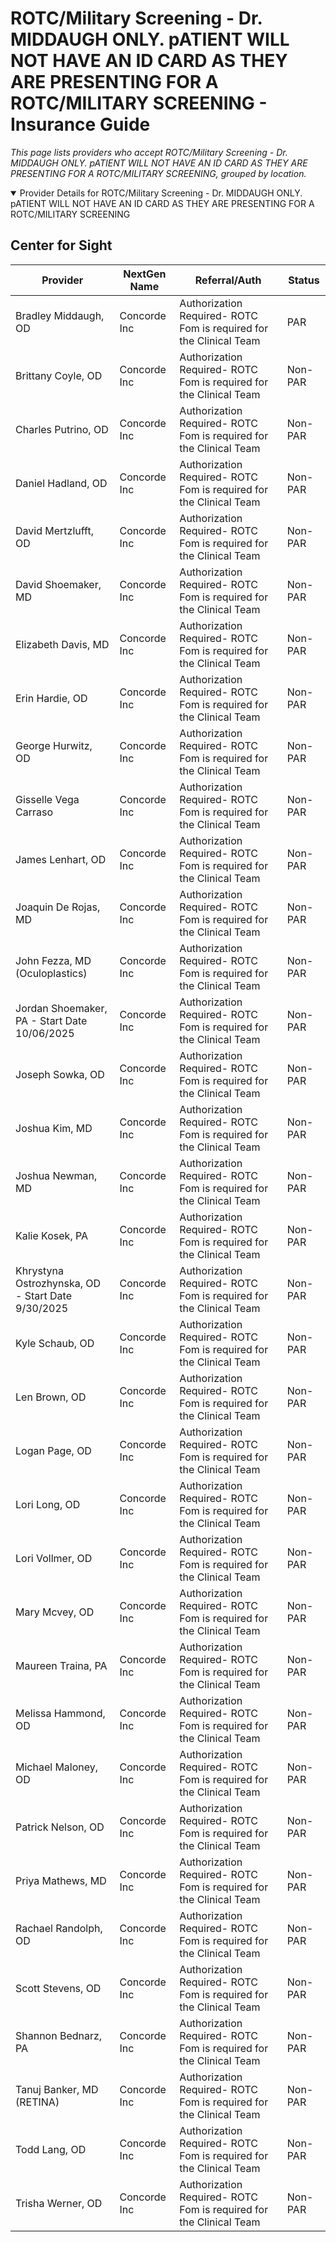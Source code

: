 # ROTC/Military Screening - Dr. MIDDAUGH ONLY. pATIENT WILL NOT HAVE AN ID CARD AS THEY ARE PRESENTING FOR A ROTC/MILITARY SCREENING - Insurance Guide

*This page lists providers who accept ROTC/Military Screening - Dr. MIDDAUGH ONLY. pATIENT WILL NOT HAVE AN ID CARD AS THEY ARE PRESENTING FOR A ROTC/MILITARY SCREENING, grouped by location.*

<details open><summary>Provider Details for ROTC/Military Screening - Dr. MIDDAUGH ONLY. pATIENT WILL NOT HAVE AN ID CARD AS THEY ARE PRESENTING FOR A ROTC/MILITARY SCREENING</summary>

## Center for Sight

| Provider | NextGen Name | Referral/Auth | Status |
|----------|-------------|--------------|--------|
| Bradley Middaugh, OD | Concorde Inc | Authorization Required- ROTC Fom is required for the Clinical Team | PAR |
| Brittany Coyle, OD | Concorde Inc | Authorization Required- ROTC Fom is required for the Clinical Team | Non-PAR |
| Charles Putrino, OD | Concorde Inc | Authorization Required- ROTC Fom is required for the Clinical Team | Non-PAR |
| Daniel Hadland, OD | Concorde Inc | Authorization Required- ROTC Fom is required for the Clinical Team | Non-PAR |
| David Mertzlufft, OD | Concorde Inc | Authorization Required- ROTC Fom is required for the Clinical Team | Non-PAR |
| David Shoemaker, MD | Concorde Inc | Authorization Required- ROTC Fom is required for the Clinical Team | Non-PAR |
| Elizabeth Davis, MD | Concorde Inc | Authorization Required- ROTC Fom is required for the Clinical Team | Non-PAR |
| Erin Hardie, OD | Concorde Inc | Authorization Required- ROTC Fom is required for the Clinical Team | Non-PAR |
| George Hurwitz, OD | Concorde Inc | Authorization Required- ROTC Fom is required for the Clinical Team | Non-PAR |
| Gisselle Vega Carraso | Concorde Inc | Authorization Required- ROTC Fom is required for the Clinical Team | Non-PAR |
| James Lenhart, OD | Concorde Inc | Authorization Required- ROTC Fom is required for the Clinical Team | Non-PAR |
| Joaquin De Rojas, MD | Concorde Inc | Authorization Required- ROTC Fom is required for the Clinical Team | Non-PAR |
| John Fezza, MD (Oculoplastics) | Concorde Inc | Authorization Required- ROTC Fom is required for the Clinical Team | Non-PAR |
| Jordan Shoemaker, PA - Start Date 10/06/2025 | Concorde Inc | Authorization Required- ROTC Fom is required for the Clinical Team | Non-PAR |
| Joseph Sowka, OD | Concorde Inc | Authorization Required- ROTC Fom is required for the Clinical Team | Non-PAR |
| Joshua Kim, MD | Concorde Inc | Authorization Required- ROTC Fom is required for the Clinical Team | Non-PAR |
| Joshua Newman, MD | Concorde Inc | Authorization Required- ROTC Fom is required for the Clinical Team | Non-PAR |
| Kalie Kosek, PA | Concorde Inc | Authorization Required- ROTC Fom is required for the Clinical Team | Non-PAR |
| Khrystyna Ostrozhynska, OD - Start Date 9/30/2025 | Concorde Inc | Authorization Required- ROTC Fom is required for the Clinical Team | Non-PAR |
| Kyle Schaub, OD | Concorde Inc | Authorization Required- ROTC Fom is required for the Clinical Team | Non-PAR |
| Len Brown, OD | Concorde Inc | Authorization Required- ROTC Fom is required for the Clinical Team | Non-PAR |
| Logan Page, OD | Concorde Inc | Authorization Required- ROTC Fom is required for the Clinical Team | Non-PAR |
| Lori Long, OD | Concorde Inc | Authorization Required- ROTC Fom is required for the Clinical Team | Non-PAR |
| Lori Vollmer, OD | Concorde Inc | Authorization Required- ROTC Fom is required for the Clinical Team | Non-PAR |
| Mary Mcvey, OD | Concorde Inc | Authorization Required- ROTC Fom is required for the Clinical Team | Non-PAR |
| Maureen Traina, PA | Concorde Inc | Authorization Required- ROTC Fom is required for the Clinical Team | Non-PAR |
| Melissa Hammond, OD | Concorde Inc | Authorization Required- ROTC Fom is required for the Clinical Team | Non-PAR |
| Michael Maloney, OD | Concorde Inc | Authorization Required- ROTC Fom is required for the Clinical Team | Non-PAR |
| Patrick Nelson, OD | Concorde Inc | Authorization Required- ROTC Fom is required for the Clinical Team | Non-PAR |
| Priya Mathews, MD | Concorde Inc | Authorization Required- ROTC Fom is required for the Clinical Team | Non-PAR |
| Rachael Randolph, OD | Concorde Inc | Authorization Required- ROTC Fom is required for the Clinical Team | Non-PAR |
| Scott Stevens, OD | Concorde Inc | Authorization Required- ROTC Fom is required for the Clinical Team | Non-PAR |
| Shannon Bednarz, PA | Concorde Inc | Authorization Required- ROTC Fom is required for the Clinical Team | Non-PAR |
| Tanuj Banker, MD (RETINA) | Concorde Inc | Authorization Required- ROTC Fom is required for the Clinical Team | Non-PAR |
| Todd Lang, OD | Concorde Inc | Authorization Required- ROTC Fom is required for the Clinical Team | Non-PAR |
| Trisha Werner, OD | Concorde Inc | Authorization Required- ROTC Fom is required for the Clinical Team | Non-PAR |

</details>

